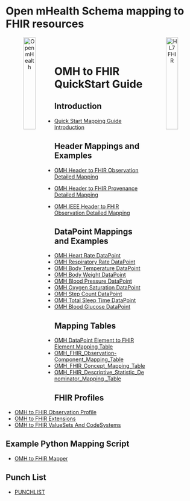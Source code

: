 # Open mHealth Schema mapping to FHIR resources

<header>
<a href="https://www.openmhealth.org/">
<img align="left" width="25%" height="25%" src="https://www.openmhealth.org/wp-content/themes/openmhealth2015/dist/images/logo@2x.png" alt="Open mHealth">
</a>


<a href="http://hl7.org/fhir">
<img align="right" width="25%" height="25%" src="http://build.fhir.org/assets/images/fhir-logo-www.png" alt="HL7 FHIR">
</a>

<br/>

</header>


OMH to FHIR QuickStart Guide
===

Introduction
---
- [Quick Start Mapping Guide Introduction](readme_pages/Quick%20Start%20Mapping%20Guide%20Introduction.md)


Header Mappings and Examples
---
- [OMH Header to FHIR Observation Detailed Mapping](readme_pages/OMH%20Header%20to%20FHIR%20Observation%20Detailed%20Mapping.md)
- [OMH Header to FHIR Provenance Detailed Mapping](readme_pages/OMH%20Header%20to%20FHIR%20Provenance%20Detailed%20Mapping.md)

- [OMH IEEE Header to FHIR Observation Detailed Mapping](readme_pages/OMH%20IEEE%20Header%20to%20FHIR%20Observation%20Detailed%20Mapping.md)

DataPoint Mappings and Examples
---
- [OMH Heart Rate DataPoint](readme_pages/OMH%20HeartRate%20DataPoint.md)
- [OMH Respiratory Rate DataPoint](readme_pages/OMH%20Respiratory%20Rate%20DataPoint.md)
- [OMH Body Temperature DataPoint](readme_pages/OMH%20Body%20Temperature%20DataPoint.md)
- [OMH Body Weight DataPoint](readme_pages/OMH%20Body%20Weight%20DataPoint.md)
- [OMH Blood Pressure DataPoint](readme_pages/OMH%20Blood%20Pressure%20DataPoint.md)
- [OMH Oxygen Saturation DataPoint](readme_pages/OMH%20Oxygen%20Saturation%20DataPoint.md)
- [OMH Step Count DataPoint](readme_pages/OMH%20Step%20Count%20DataPoint.md)
- [OMH Total Sleep Time DataPoint](readme_pages/OMH%20Total%20Sleep%20Time%20DataPoint.md)
- [OMH Blood Glucose DataPoint](readme_pages/OMH%20Blood%20Glucose%20DataPoint.md)


Mapping Tables
---
- [OMH DataPoint Element to FHIR Element Mapping Table](readme_pages/OMH_FHIR_Observation-Component_Mapping_Table.md)
- [OMH_FHIR_Observation-Component_Mapping_Table](OMH_FHIR_Observation-Component_Mapping_Table.md)
- [OMH_FHIR_Concept_Mapping_Table](OMH_FHIR_Concept_Mapping_Table.md)
- [OMH_FHIR_Descriptive_Statistic_Denominator_Mapping _Table](readme_pages/OMH_FHIR_Descriptive_Statistic_Denominator_Mapping%20_Table.md)

FHIR Profiles
---
- [OMH to FHIR Observation Profile](readme_pages/OMH%20to%20FHIR%20Observation%20Profile.md)
- [OMH to FHIR Extensions](readme_pages/OMH%20to%20FHIR%20Extensions.md)
- [OMH to FHIR ValueSets And CodeSystems](readme_pages/OMH%20to%20FHIR%20ValueSets%20And%20CodeSystems.md)

Example Python Mapping Script
---
- [OMH to FHIR Mapper](readme_pages/OMH%20to%20FHIR%20Mapper.md)

Punch List
---
- [PUNCHLIST](readme_pages/PUNCHLIST.md)

